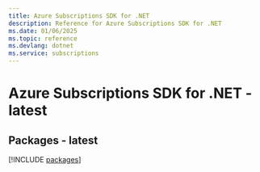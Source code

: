 ```yaml
---
title: Azure Subscriptions SDK for .NET
description: Reference for Azure Subscriptions SDK for .NET
ms.date: 01/06/2025
ms.topic: reference
ms.devlang: dotnet
ms.service: subscriptions
---
```

# Azure Subscriptions SDK for .NET - latest
## Packages - latest
[!INCLUDE [packages](subscriptions-index.md)]